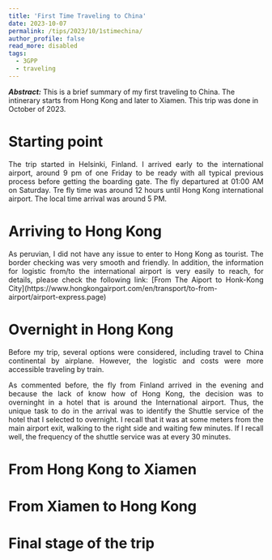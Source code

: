 ```yaml
---
title: 'First Time Traveling to China'
date: 2023-10-07
permalink: /tips/2023/10/1stimechina/
author_profile: false
read_more: disabled
tags:
  - 3GPP
  - traveling
---
```


***Abstract:*** This is a brief summary of my first traveling to China. The intinerary starts from Hong Kong and later to Xiamen. This trip was done in October of 2023.


Starting point
======

<div style="text-align: justify">
The trip started in Helsinki, Finland. I arrived early to the international airport, around 9 pm of one Friday to be ready with all typical previous process before getting the boarding gate. The fly departured at 01:00 AM on Saturday. Tre fly time was around 12 hours until Hong Kong international airport. The local time arrival was around 5 PM.
</div>

Arriving to Hong Kong
======

<div style="text-align: justify">
As peruvian, I did not have any issue to enter to Hong Kong as tourist. The border checking was very smooth and friendly. In addition, the information for logistic from/to the international airport is very easily to reach, for details, please check the following link: [From The Aiport to Honk-Kong City](https://www.hongkongairport.com/en/transport/to-from-airport/airport-express.page)
</div>

Overnight in Hong Kong
======

<div style="text-align: justify">
Before my trip, several options were considered, including travel to China continental by airplane. However, the logistic and costs were more accessible traveling by train. 


As commented before, the fly from Finland arrived in the evening and because the lack of know how of Hong Kong, the decision was to overninght in a hotel that is around the International airport. Thus, the unique task to do in the arrival was to identify the Shuttle service of the hotel that I selected to overnight. I recall that it was at some meters from the main airport exit, walking to the right side and waiting few minutes. If I recall well, the frequency of the shuttle service was at every 30 minutes.  
</div>

From Hong Kong to Xiamen
======


From Xiamen to Hong Kong
======


Final stage of the trip
======